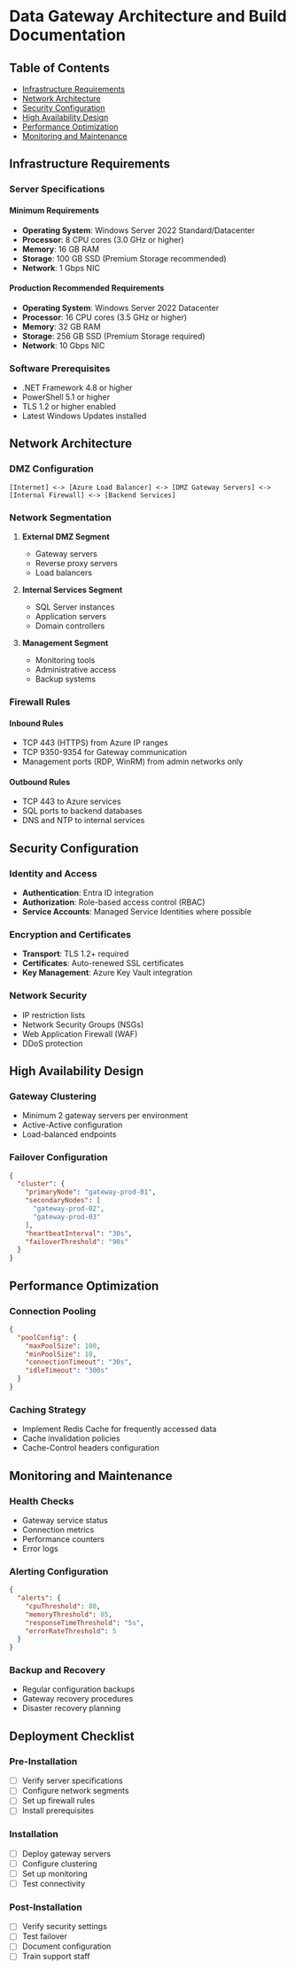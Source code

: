 # Data Gateway Architecture and Build Documentation

## Table of Contents

- [Infrastructure Requirements](#infrastructure-requirements)
- [Network Architecture](#network-architecture)
- [Security Configuration](#security-configuration)
- [High Availability Design](#high-availability-design)
- [Performance Optimization](#performance-optimization)
- [Monitoring and Maintenance](#monitoring-and-maintenance)

## Infrastructure Requirements

### Server Specifications

#### Minimum Requirements

- **Operating System**: Windows Server 2022 Standard/Datacenter
- **Processor**: 8 CPU cores (3.0 GHz or higher)
- **Memory**: 16 GB RAM
- **Storage**: 100 GB SSD (Premium Storage recommended)
- **Network**: 1 Gbps NIC

#### Production Recommended Requirements

- **Operating System**: Windows Server 2022 Datacenter
- **Processor**: 16 CPU cores (3.5 GHz or higher)
- **Memory**: 32 GB RAM
- **Storage**: 256 GB SSD (Premium Storage required)
- **Network**: 10 Gbps NIC

### Software Prerequisites

- .NET Framework 4.8 or higher
- PowerShell 5.1 or higher
- TLS 1.2 or higher enabled
- Latest Windows Updates installed

## Network Architecture

### DMZ Configuration

```plaintext
[Internet] <-> [Azure Load Balancer] <-> [DMZ Gateway Servers] <-> [Internal Firewall] <-> [Backend Services]
```

### Network Segmentation

1. **External DMZ Segment**

   - Gateway servers
   - Reverse proxy servers
   - Load balancers
2. **Internal Services Segment**

   - SQL Server instances
   - Application servers
   - Domain controllers
3. **Management Segment**

   - Monitoring tools
   - Administrative access
   - Backup systems

### Firewall Rules

#### Inbound Rules

- TCP 443 (HTTPS) from Azure IP ranges
- TCP 9350-9354 for Gateway communication
- Management ports (RDP, WinRM) from admin networks only

#### Outbound Rules

- TCP 443 to Azure services
- SQL ports to backend databases
- DNS and NTP to internal services

## Security Configuration

### Identity and Access

- **Authentication**: Entra ID integration
- **Authorization**: Role-based access control (RBAC)
- **Service Accounts**: Managed Service Identities where possible

### Encryption and Certificates

- **Transport**: TLS 1.2+ required
- **Certificates**: Auto-renewed SSL certificates
- **Key Management**: Azure Key Vault integration

### Network Security

- IP restriction lists
- Network Security Groups (NSGs)
- Web Application Firewall (WAF)
- DDoS protection

## High Availability Design

### Gateway Clustering

- Minimum 2 gateway servers per environment
- Active-Active configuration
- Load-balanced endpoints

### Failover Configuration

```json
{
  "cluster": {
    "primaryNode": "gateway-prod-01",
    "secondaryNodes": [
      "gateway-prod-02",
      "gateway-prod-03"
    ],
    "heartbeatInterval": "30s",
    "failoverThreshold": "90s"
  }
}
```

## Performance Optimization

### Connection Pooling

```json
{
  "poolConfig": {
    "maxPoolSize": 100,
    "minPoolSize": 10,
    "connectionTimeout": "30s",
    "idleTimeout": "300s"
  }
}
```

### Caching Strategy

- Implement Redis Cache for frequently accessed data
- Cache invalidation policies
- Cache-Control headers configuration

## Monitoring and Maintenance

### Health Checks

- Gateway service status
- Connection metrics
- Performance counters
- Error logs

### Alerting Configuration

```json
{
  "alerts": {
    "cpuThreshold": 80,
    "memoryThreshold": 85,
    "responseTimeThreshold": "5s",
    "errorRateThreshold": 5
  }
}
```

### Backup and Recovery

- Regular configuration backups
- Gateway recovery procedures
- Disaster recovery planning

## Deployment Checklist

### Pre-Installation

- [ ] Verify server specifications
- [ ] Configure network segments
- [ ] Set up firewall rules
- [ ] Install prerequisites

### Installation

- [ ] Deploy gateway servers
- [ ] Configure clustering
- [ ] Set up monitoring
- [ ] Test connectivity

### Post-Installation

- [ ] Verify security settings
- [ ] Test failover
- [ ] Document configuration
- [ ] Train support staff
